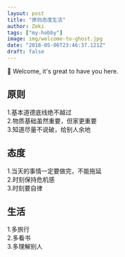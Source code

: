 ```yaml
---
layout: post
title: "原则态度生活"
author: Zeki
tags: ["my-hobby"]
image: img/welcome-to-ghost.jpg
date: "2018-05-06T23:46:37.121Z"
draft: false
---
```


👋 Welcome, it's great to have you here.

## 原则
1.基本道德底线绝不越过 <br>
2.物质基础虽然重要，但家更重要 <br>
3.知道尽量不说破，给别人余地 <br>

## 态度
1.当天的事情一定要做完，不能拖延 <br>
2.时刻保持危机感 <br>
3.时刻要自律 <br>

## 生活
1.多旅行 <br>
2.多看书 <br>
3.多理解别人 <br>

